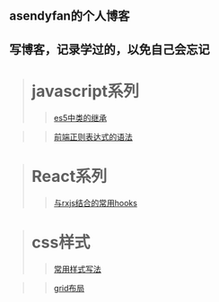 ## asendyfan的个人博客
## 写博客，记录学过的，以免自己会忘记
> # javascript系列
>> [es5中类的继承](https://github.com/asendyfan/blog/issues/1)

>> [前端正则表达式的语法](https://github.com/asendyfan/blog/issues/2)


> # React系列
>> [与rxjs结合的常用hooks](/note/与rxjs结合的常用hooks.md)


> # css样式
>> [常用样式写法](/note/cssNote.md)

>> [grid布局](/note/grid%E5%B8%83%E5%B1%80.md)
